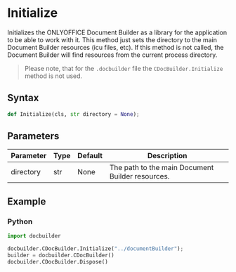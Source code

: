 # Initialize

Initializes the ONLYOFFICE Document Builder as a library for the application to be able to work with it. This method just sets the directory to the main Document Builder resources (icu files, etc). If this method is not called, the Document Builder will find resources from the current process directory.

> Please note, that for the `.docbuilder` file the `CDocBuilder.Initialize` method is not used.

## Syntax

```py
def Initialize(cls, str directory = None);
```

## Parameters

| Parameter | Type | Default | Description                                      |
| --------- | ---- | ------- | ------------------------------------------------ |
| directory | str  | None    | The path to the main Document Builder resources. |

## Example

### Python

``` py
import docbuilder

docbuilder.CDocBuilder.Initialize("../documentBuilder");
builder = docbuilder.CDocBuilder()
docbuilder.CDocBuilder.Dispose()
```
